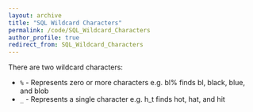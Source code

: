 ```yaml
---
layout: archive
title: "SQL Wildcard Characters"
permalink: /code/SQL_Wildcard_Characters
author_profile: true
redirect_from: SQL_Wildcard_Characters
---
```


There are two wildcard characters:
- `%` - Represents zero or more characters e.g. bl% finds bl, black, blue, and blob
- `_` - Represents a single character e.g. h_t finds hot, hat, and hit